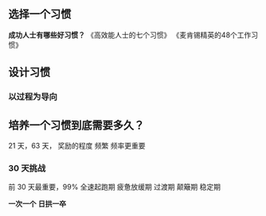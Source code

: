 ## 选择一个习惯
**成功人士有哪些好习惯？**
《高效能人士的七个习惯》
《麦肯锡精英的48个工作习惯》

## 设计习惯
### 以过程为导向

## 培养一个习惯到底需要多久？
21 天，63 天，
奖励的程度
频繁
频率更重要

### 30 天挑战
前 30 天最重要，99%
全速起跑期
疲惫放缓期
过渡期
颠簸期
稳定期

**一次一个**
**日拱一卒**